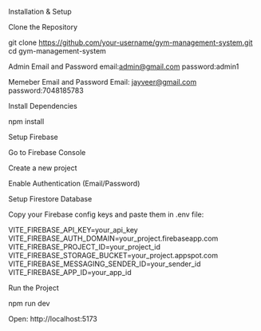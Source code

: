 Installation & Setup

Clone the Repository

git clone https://github.com/your-username/gym-management-system.git
cd gym-management-system

Admin Email and Password
email:admin@gmail.com
password:admin1

Memeber Email and Password
Email: jayveer@gmail.com
password:7048185783

Install Dependencies

npm install


Setup Firebase

Go to Firebase Console

Create a new project

Enable Authentication (Email/Password)

Setup Firestore Database

Copy your Firebase config keys and paste them in .env file:

VITE_FIREBASE_API_KEY=your_api_key
VITE_FIREBASE_AUTH_DOMAIN=your_project.firebaseapp.com
VITE_FIREBASE_PROJECT_ID=your_project_id
VITE_FIREBASE_STORAGE_BUCKET=your_project.appspot.com
VITE_FIREBASE_MESSAGING_SENDER_ID=your_sender_id
VITE_FIREBASE_APP_ID=your_app_id


Run the Project

npm run dev


Open: http://localhost:5173
